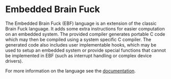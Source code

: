 # Embedded Brain Fuck

The Embedded Brain Fuck (EBF) language is an extension of the classic Brain Fuck language. It adds
some extra instructions for easier computation on an embedded system. The provided compiler
generates portable C code which may then be compiled using a system specific C compiler. The
generated code also includes user implementable hooks, which may be used to setup an embedded system
or provide special functions that cannot be implemented in EBF (such as interrupt handling or
complex device drivers).

For more information on the language see the [documentation](doc/mainpage.md).
